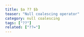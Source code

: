 ```yaml
---
title: $a ?? $b
teaser: "Null coalescing operator"
category: null coalescing
tags: ["??"]
related: ["??="]
---
```

